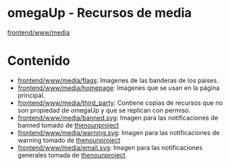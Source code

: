 # omegaUp - Recursos de media
[frontend/www/media](https://github.com/omegaup/omegaup/tree/master/frontend/www/media)

# Contenido
* [frontend/www/media/flags](https://github.com/omegaup/omegaup/tree/master/frontend/www/media/flags):
 Imagenes de las banderas de los paises.
* [frontend/www/media/homepage](https://github.com/omegaup/omegaup/tree/master/frontend/www/media/homepage):
 Imagenes que se usan en la página principal.
* [frontend/www/media/third_party](https://github.com/omegaup/omegaup/tree/master/frontend/www/media/third_party):
 Contiene copias de recursos que no son propiedad de omegaUp y que se replican con permiso.
* [frontend/www/media/banned.svg](https://github.com/omegaup/omegaup/tree/master/frontend/www/media/banned.svg): Imagen para las notificaciones de banned tomado de [thenounproject](https://thenounproject.com/term/error/84890/)
* [frontend/www/media/warning.svg](https://github.com/omegaup/omegaup/tree/master/frontend/www/media/warning.svg): Imagen para las notificaciones de warning tomado de [thenounproject](https://thenounproject.com/term/warning/84891/)
* [frontend/www/media/email.svg](https://github.com/omegaup/omegaup/tree/master/frontend/www/media/email.svg): Imagen para las notificaciones generales tomada de [thenounproject](https://thenounproject.com/term/email/1497948/)
